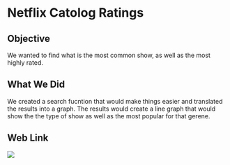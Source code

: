 # Netflix Catolog Ratings

## Objective

We wanted to find what is the most common show, as well as the most highly rated.

## What We Did
We created a search fucntion that would make things easier and translated the results into a graph. The results would create a line graph that would show the the type of show as well as the most popular for that gerene.

## Web Link

<img src="./moviesvshows_overall_line.png">
